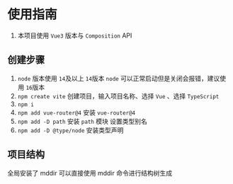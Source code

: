 # 使用指南

1. 本项目使用 `Vue3` 版本与 `Composition` API

## 创建步骤

1. `node` 版本使用 `14`及以上 `14`版本 `node` 可以正常启动但是关闭会报错，建议使用 `16`版本
2. `npm create vite` 创建项目，输入项目名称、选择 `Vue` 、选择 `TypeScript`
3. `npm i`
4. `npm add vue-router@4` 安装 `vue-router@4`
5. `npm add -D path` 安装 `path` 模块 设置类型别名
6. `npm add -D @type/node` 安装类型声明

## 项目结构

全局安装了 mddir 可以直接使用 mddir 命令进行结构树生成
